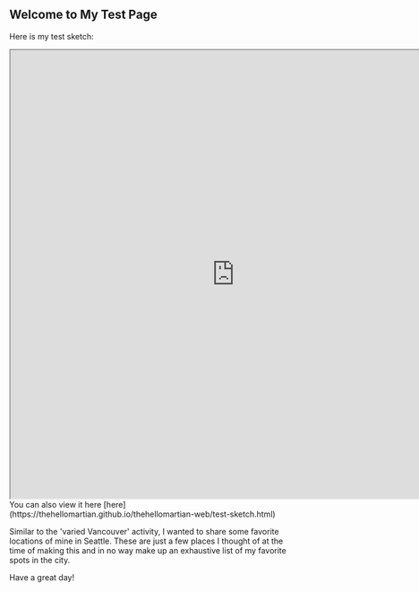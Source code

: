 ## Welcome to My Test Page
Here is my test sketch: 
<iframe  src="https://thehellomartian.github.io/thehellomartian-web/test-sketch.html" height="800" width="800"></iframe>
You can also view it here [here](https://thehellomartian.github.io/thehellomartian-web/test-sketch.html)
  
Similar to the 'varied Vancouver' activity, I wanted to share some favorite locations of mine in Seattle. These are just a few places I thought of at the time of making this and in no way make up an exhaustive list of my favorite spots in the city. 

Have a great day!
